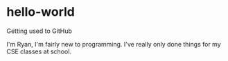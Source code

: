 # hello-world
Getting used to GitHub

I'm Ryan, I'm fairly new to programming. I've really only done things for my CSE classes at school.
